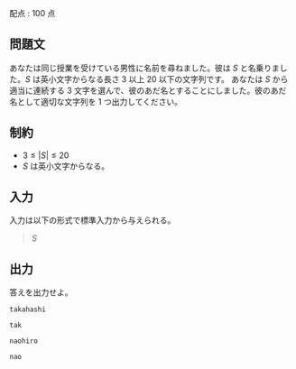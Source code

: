 配点 : $100$ 点

## 問題文

あなたは同じ授業を受けている男性に名前を尋ねました。彼は $S$ と名乗りました。$S$ は英小文字からなる長さ $3$ 以上 $20$ 以下の文字列です。
あなたは $S$ から適当に連続する $3$ 文字を選んで、彼のあだ名とすることにしました。彼のあだ名として適切な文字列を $1$ つ出力してください。

## 制約

- $3 \leq |S| \leq 20$
- $S$ は英小文字からなる。

## 入力

入力は以下の形式で標準入力から与えられる。

> $S$

## 出力

答えを出力せよ。

```input1
takahashi
```

```output1
tak
```

```input2
naohiro
```

```output2
nao
```